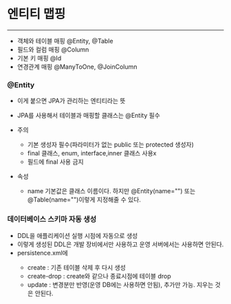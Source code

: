 # 엔티티 맵핑
___
- 객체와 테이블 매핑 @Entity, @Table
- 필드와 컬럼 매핑 @Column
- 기본 키 매핑 @Id
- 연경관계 매핑 @ManyToOne, @JoinColumn

### @Entity
- 이게 붙으면 JPA가 관리하는 엔티티라는 뜻
- JPA를 사용해서 테이블과 매핑할 클래스는 @Entity 필수

- 주의
  * 기본 생성자 필수(파라미터가 없는 public 또는 protected 생성자)
  * final 클래스, enum, interface,inner 클래스 사용x
  * 필드에 final 사용 금지

- 속성   
  - name 기본값은 클래스 이름이다. 하지만 @Entity(name="") 또는 @Table(name="")이렇게 지정해줄 수 있다.

### 데이터베이스 스키마 자동 생성
- DDL을 애플리케이션 실행 시점에 자동으로 생성 
- 이렇게 생성된 DDL은 개발 장비에서만 사용하고 운영 서버에서는 사용하면 안된다.
- persistence.xml에 <property name="hibernate.hbm2ddl.auto" valu="create"/>
  - create : 기존 테이블 삭제 후 다시 생성
  - create-drop : create와 같으나 종료시점에 테이블 drop
  - update : 변경분만 반영(운영 DB에는 사용하면 안됨), 추가만 가능. 지우는 것은 안된다.